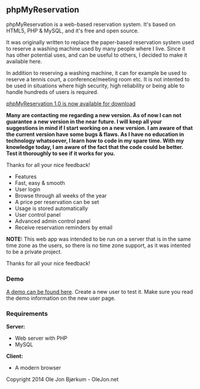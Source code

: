 ## phpMyReservation

phpMyReservation is a web-based reservation system. It's based on HTML5, PHP & MySQL, and it's free and open source.

It was originally written to replace the paper-based reservation system used to reserve a washing machine used by many people where I live. Since it has other potential uses, and can be useful to others, I decided to make it available here.

In addition to reserving a washing machine, it can for example be used to reserve a tennis court, a conference/meeting room etc. It is not intented to be used in situations where high security, high reliability or being able to handle hundreds of users is required.

[phpMyReservation 1.0 is now available for download](http://www.olejon.net/code/phpmyreservation/files/phpmyreservation-1.0.tar.bz2)

**Many are contacting me regarding a new version. As of now I can not guarantee a new version in the near future. I will keep all your suggestions in mind if I start working on a new version. I am aware of that the current version have some bugs & flaws. As I have no education in technology whatsoever, I learn how to code in my spare time. With my knowledge today, I am aware of the fact that the code could be better. Test it thoroughly to see if it works for you.**

Thanks for all your nice feedback!

* Features
* Fast, easy & smooth
* User login
* Browse through all weeks of the year
* A price per reservation can be set
* Usage is stored automatically
* User control panel
* Advanced admin control panel
* Receive reservation reminders by email

**NOTE:** This web app was intended to be run on a server that is in the same time zone as the users, so there is no time zone support, as it was intented to be a private project.

Thanks for all your nice feedback!

### Demo
[A demo can be found here](http://www.olejon.net/code/phpmyreservation/?demo). Create a new user to test it. Make sure you read the demo information on the new user page.

### Requirements

**Server:**

* Web server with PHP
* MySQL

**Client:**

* A modern browser


Copyright 2014 Ole Jon Bjørkum - OleJon.net
